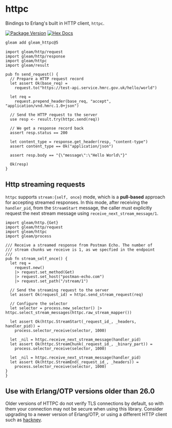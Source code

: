 # httpc

Bindings to Erlang's built in HTTP client, `httpc`.

[![Package Version](https://img.shields.io/hexpm/v/gleam_httpc)](https://hex.pm/packages/gleam_httpc)
[![Hex Docs](https://img.shields.io/badge/hex-docs-ffaff3)](https://hexdocs.pm/gleam_httpc/)

```sh
gleam add gleam_httpc@5
```

```gleam
import gleam/http/request
import gleam/http/response
import gleam/httpc
import gleam/result

pub fn send_request() {
  // Prepare a HTTP request record
  let assert Ok(base_req) =
    request.to("https://test-api.service.hmrc.gov.uk/hello/world")

  let req =
    request.prepend_header(base_req, "accept", "application/vnd.hmrc.1.0+json")

  // Send the HTTP request to the server
  use resp <- result.try(httpc.send(req))

  // We get a response record back
  assert resp.status == 200

  let content_type = response.get_header(resp, "content-type")
  assert content_type == Ok("application/json")

  assert resp.body == "{\"message\":\"Hello World\"}"

  Ok(resp)
}
```

## Http streaming requests

`httpc` supports `stream:{self, once}` mode, which is a **pull-based** approach for
accepting streamed responses. In this mode, after receiving the `handler_pid`, from the
`StreamStart` message, the caller must explicitly request the next stream message
using `receive_next_stream_message/1`.

```gleam
import gleam/http.{Get}
import gleam/http/request
import gleam/httpc
import gleam/process

/// Receive a streamed response from Postman Echo. The number of
/// stream chunks we receive is 1, as we specfied in the endpoint
///
pub fn stream_self_once() {
  let req =
    request.new()
    |> request.set_method(Get)
    |> request.set_host("postman-echo.com")
    |> request.set_path("/stream/1")

  // Send the streaming request to the server
  let assert Ok(request_id) = httpc.send_stream_request(req)
  
  // Configure the selector
  let selector = process.new_selector() |> httpc.select_stream_messages(httpc.raw_stream_mapper())

  let assert Ok(httpc.StreamStart(_request_id_, _headers, handler_pid)) =
    process.selector_receive(selector, 1000)

  let _nil = httpc.receive_next_stream_message(handler_pid)
  let assert Ok(httpc.StreamChunk(_request_id_, _binary_part)) =
    process.selector_receive(selector, 1000)

  let _nil = httpc.receive_next_stream_message(handler_pid)
  let assert Ok(httpc.StreamEnd(_request_id_, _headers)) =
    process.selector_receive(selector, 1000)
}
}
```

## Use with Erlang/OTP versions older than 26.0

Older versions of HTTPC do not verify TLS connections by default, so with them
your connection may not be secure when using this library. Consider upgrading to
a newer version of Erlang/OTP, or using a different HTTP client such as
[hackney](https://github.com/gleam-lang/hackney).
